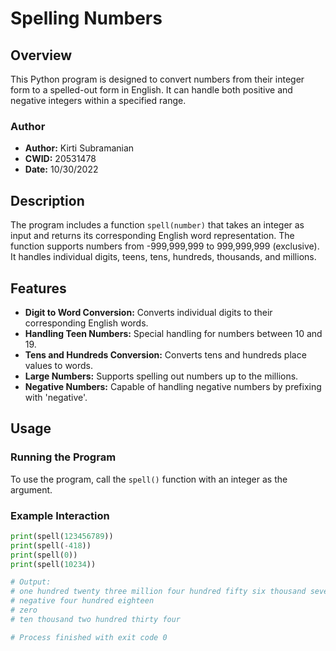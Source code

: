 # Spelling Numbers

## Overview
This Python program is designed to convert numbers from their integer form to a spelled-out form in English. It can handle both positive and negative integers within a specified range.

### Author
- **Author:** Kirti Subramanian
- **CWID:** 20531478
- **Date:** 10/30/2022

## Description
The program includes a function `spell(number)` that takes an integer as input and returns its corresponding English word representation. The function supports numbers from -999,999,999 to 999,999,999 (exclusive). It handles individual digits, teens, tens, hundreds, thousands, and millions.

## Features
- **Digit to Word Conversion:** Converts individual digits to their corresponding English words.
- **Handling Teen Numbers:** Special handling for numbers between 10 and 19.
- **Tens and Hundreds Conversion:** Converts tens and hundreds place values to words.
- **Large Numbers:** Supports spelling out numbers up to the millions.
- **Negative Numbers:** Capable of handling negative numbers by prefixing with 'negative'.

## Usage
### Running the Program
To use the program, call the `spell()` function with an integer as the argument.

### Example Interaction
```python
print(spell(123456789))
print(spell(-418))
print(spell(0))
print(spell(10234))

# Output:
# one hundred twenty three million four hundred fifty six thousand seven hundred eighty nine 
# negative four hundred eighteen
# zero
# ten thousand two hundred thirty four 

# Process finished with exit code 0
